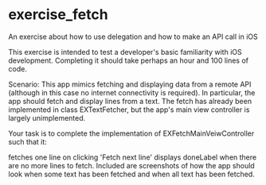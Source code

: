 exercise_fetch
==============

An exercise about how to use delegation and how to make an API call in iOS

This exercise is intended to test a developer's basic familiarity with iOS development. Completing it should take perhaps an hour and 100 lines of code.

Scenario: This app mimics fetching and displaying data from a remote API (although in this case no internet connectivity is required). In particular, the app should fetch and display lines from a text. The fetch has already been implemented in class EXTextFetcher, but the app's main view controller is largely unimplemented.

Your task is to complete the implementation of EXFetchMainVeiwController such that it:

fetches one line on clicking 'Fetch next line'
displays doneLabel when there are no more lines to fetch.
Included are screenshots of how the app should look when some text has been fetched and when all text has been fetched.
